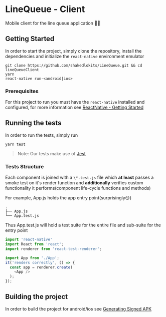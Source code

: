 # LineQueue - Client

Mobile client for the line queue application 🏪📱

## Getting Started

In order to start the project, simply clone the repository, install the dependencies and initialize the `react-native` environment emulator
```shell
git clone https://github.com/shakedlokits/LineQueue.git && cd lineQueueClient
yarn
react-native run-<android|ios>
```

### Prerequisites

For this project to run you must have the `react-native` installed and configured, for more information see [ReactNative - Getting Started](https://facebook.github.io/react-native/docs/getting-started.html)

## Running the tests

In order to run the tests, simply run
```shell
yarn test
```

> Note: Our tests make use of [Jest](https://facebook.github.io/jest/)

### Tests Structure

Each component is joined with a `\*.test.js` file which **at least** passes a smoke test on it's render function and **additionally** verifies custom functionality it performs(component life-cycle functions and methods)

For example, App.js holds the app entry point(surprisingly😏)
```
.
├── App.js
└── App.test.js
```
Thus App.test.js will hold a test suite for the entire file and sub-suite for the entry point
```javascript
import 'react-native'
import React from 'react';
import renderer from 'react-test-renderer';

import App from './App';
it('renders correctly', () => {
  const app = renderer.create(
    <App />
  );
});
```

## Building the project

In order to build the project for android/ios see [Generating Signed APK](https://facebook.github.io/react-native/docs/signed-apk-android.html)

